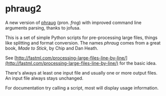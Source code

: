 phraug2
=======

A new version of [phraug](https://github.com/zygmuntz/phraug) (pron. _frog_) with improved command line arguments parsing, thanks to jofusa.

This is a set of simple Python scripts for pre-processing large files, things like splitting and format conversion. The names _phraug_ comes from a great book, _Made to Stick_, by Chip and Dan Heath.

See [http://fastml.com/processing-large-files-line-by-line/](http://fastml.com/processing-large-files-line-by-line/) for the basic idea.

There's always at least one input file and usually one or more output files. An input file always stays unchanged.

For documentation try calling a script, most will display usage information.

<!--
Format conversion
-----------------

`csv2libsvm.py <input file> <output file> [<label index = 0>] [<skip headers = 0>]`

Convert CSV to LIBSVM format. If there are no labels in the input file, specify _label index_ = -1. If there are headers in the input file, specify _skip headers_ = 1.


`csv2vw.py <input file> <output file> [<label index = 0>] [<skip headers = 0>]`

Convert CSV to VW format. Arguments as above.


`libsvm2csv.py <input file> <output file> <input file dimensionality>`

Convert LIBSVM to CSV. You need to specify dimensionality, that is a number of columns (not counting a label).


`libsvm2vw.py <input file> <output file>`

Convert LIBSVM to VW.


`tsv2csv.py <input file> <output file>`

Convert tab-separated file to comma-separated file.


Column means, standard deviations and normalization
--------------------------------------------------

How do you normalize (or _standardize_ or _shift and scale_) your data if it doesn't fit into memory? With these two scripts. 

`colstats.py <input file> <output file> [<label index>]`

Compute column means and standard deviations from data in csv file. Can skip label if present. Numbers only. The first line of the output file contains means, the second one standard deviations.

This script uses f_is_headers module, which contains is_headers() function. The purpose of the function is to automatically define if the [first] line in file contains headers.

`normalize.py <stats file> <input file> <output file> [<label index>]`

Normalize (shift and scale to zero mean and unit standard deviation) data from csv file. Meant to be used with column stats file produced by colstats.py. Numbers only.


Other operations
----------------

`chunk.py <input file> <number of output files> [<random seed>]`

Split a file randomly line by line into a number of smaller files. Might be useful for preparing cross-validation. Output files will have the base nume suffixed with a chunk number, for example `data.csv` will be chunked into `data_0.csv`, `data_1.csv` etc.

`count.py <input file>`

Count lines in a file. On Unix you can do it with `wc -l`

`delete_cols.py <input file> <output_file> <indices of columns to delete>`
`delete_cols.py train.csv train_del.csv 0 2 3`

Delete some columns from a CSV file. Indexes start with 0. Separate them with whitespace.

`sample.py <input file> <output file> [<P = 0.5>]`

Sample lines from an input file with probability P. Similiar to `split.py`, but there's only one output file. Useful for sampling large datasets.


`split.py <input file> <output file 1> <output file 2> [<P = 0.9>] [<random seed>]`

Split a file into two randomly. Default P (probability of writing to the first file) is 0.9. You can specify any string as a seed for random number generator.


`subset.py <input file> <output file> [<offset = 0>] [<lines = 100>]`

Save a subset of lines from an input file to an output file. Start at _offset_ (default 0), save _lines_ (default 100).
	
-->

